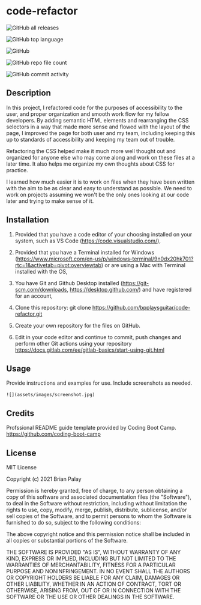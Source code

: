 # code-refactor
![GitHub all releases](https://img.shields.io/github/downloads/bpplaysguitar/code-refactor/total?color=%23baffc9&logo=GitHub&logoColor=%23baffc9)

![GitHub top language](https://img.shields.io/github/languages/top/bpplaysguitar/code-refactor?color=%23ffb3ba&logo=GitHub&logoColor=%23ffb3ba)

![GitHub](https://img.shields.io/github/license/bpplaysguitar/code-refactor?color=ffffba&logo=GitHub&logoColor=ffffba)

![GitHub repo file count](https://img.shields.io/github/directory-file-count/bpplaysguitar/code-refactor?color=%23bae1ff&logo=GitHub&logoColor=%23bae1ff)

![GitHub commit activity](https://img.shields.io/github/commit-activity/m/bpplaysguitar/code-refactor?color=%23ffdfba&logo=GitHub&logoColor=%23ffdfba)

## Description
In this project, I refactored code for the purposes of accessibility to the user, and proper organization and smooth work flow for my fellow developers. By adding semantic HTML elements and rearranging the CSS selectors in a way that made more sense and flowed with the layout of the page, I improved the page for both user and my team, including keeping this up to standards of accessibility and keeping my team out of trouble.

Refactoring the CSS helped make it much more well thought out and organized for anyone else who may come along and work on these files at a later time. It also helps me organize my own thoughts about CSS for practice.

I learned how much easier it is to work on files when they have been written with the aim to be as clear and easy to understand as possible. We need to work on projects assuming we won't be the only ones looking at our code later and trying to make sense of it.

## Installation
1. Provided that you have a code editor of your choosing installed on your system, such as VS Code (https://code.visualstudio.com/),

2. Provided that you have a Terminal installed for Windows (https://www.microsoft.com/en-us/p/windows-terminal/9n0dx20hk701?rtc=1&activetab=pivot:overviewtab) or are using a Mac with Terminal installed with the OS,

3. You have Git and Github Desktop installed (https://git-scm.com/downloads, https://desktop.github.com/) and have registered for an account,

4. Clone this repository:
git clone https://github.com/bpplaysguitar/code-refactor.git

5. Create your own repository for the files on GitHub.

6. Edit in your code editor and continue to commit, push changes and perform other Git actions using your repository https://docs.gitlab.com/ee/gitlab-basics/start-using-git.html

## Usage
Provide instructions and examples for use. Include screenshots as needed.

    ![](assets/images/screenshot.jpg)
## Credits
Profssional README guide template provided by Coding Boot Camp. https://github.com/coding-boot-camp

## License
MIT License

Copyright (c) 2021 Brian Palay

Permission is hereby granted, free of charge, to any person obtaining a copy
of this software and associated documentation files (the "Software"), to deal
in the Software without restriction, including without limitation the rights
to use, copy, modify, merge, publish, distribute, sublicense, and/or sell
copies of the Software, and to permit persons to whom the Software is
furnished to do so, subject to the following conditions:

The above copyright notice and this permission notice shall be included in all
copies or substantial portions of the Software.

THE SOFTWARE IS PROVIDED "AS IS", WITHOUT WARRANTY OF ANY KIND, EXPRESS OR
IMPLIED, INCLUDING BUT NOT LIMITED TO THE WARRANTIES OF MERCHANTABILITY,
FITNESS FOR A PARTICULAR PURPOSE AND NONINFRINGEMENT. IN NO EVENT SHALL THE
AUTHORS OR COPYRIGHT HOLDERS BE LIABLE FOR ANY CLAIM, DAMAGES OR OTHER
LIABILITY, WHETHER IN AN ACTION OF CONTRACT, TORT OR OTHERWISE, ARISING FROM,
OUT OF OR IN CONNECTION WITH THE SOFTWARE OR THE USE OR OTHER DEALINGS IN THE
SOFTWARE.
